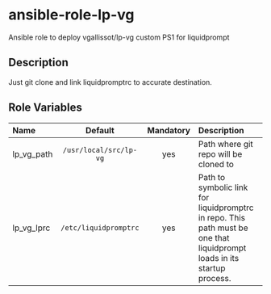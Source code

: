 # ansible-role-lp-vg
Ansible role to deploy vgallissot/lp-vg custom PS1 for liquidprompt

Description
-----------

Just git clone and link liquidpromptrc to accurate destination.


Role Variables
--------------

| Name  | Default  | Mandatory  | Description  |
| :---- |:--------:|:----------:|:------------ |
| lp_vg_path | `/usr/local/src/lp-vg` | yes | Path where git repo will be cloned to |
| lp_vg_lprc | `/etc/liquidpromptrc` | yes | Path to symbolic link for liquidpromptrc in repo. This path must be one that liquidprompt loads in its startup process. |


